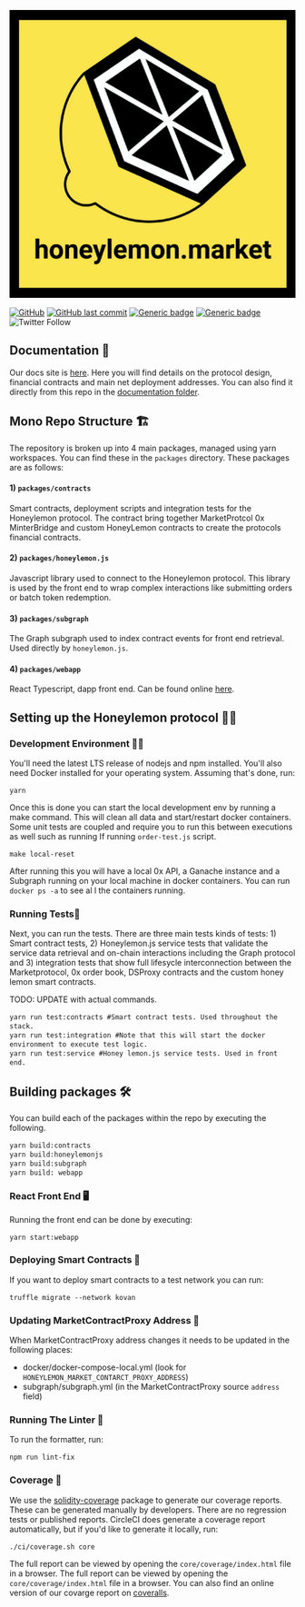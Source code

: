 ![HoneyLemonLogo Logo](.gitbook/assets/Logo.png)

[![GitHub](https://img.shields.io/github/license/carboclan/dapp.honeylemon.market)](https://github.com/carboclan/dapp.honeylemon.market/blob/master/LICENSE) [![GitHub last commit](https://img.shields.io/github/last-commit/carboclan/dapp.honeylemon.market)](https://github.com/carboclan/dapp.honeylemon.market/commits/master) [![Generic badge](https://img.shields.io/badge/homepage-view-red.svg)](https://app.honeylemon.market/) [![Generic badge](https://img.shields.io/badge/telegram-join-green.svg)](https://t.me/joinchat/I9o0JBU3JKkxb-yRSkIFvA) ![Twitter Follow](https://img.shields.io/twitter/follow/HoneylemonM?style=social)

## Documentation 📖

Our docs site is [here](https://docs.honeylemon.market). Here you will find details on the protocol design, financial contracts and main net deployment addresses. You can also find it directly from this repo in the [documentation folder](https://github.com/carboclan/dapp.honeylemon.market/tree/72ee3b42bd4888ec1d0bace7112c562b16f71719/docs/README.md).

## Mono Repo Structure 🏗

The repository is broken up into 4 main packages, managed using yarn workspaces. You can find these in the `packages` directory. These packages are as follows:

#### 1\) **`packages/contracts`**

Smart contracts, deployment scripts and integration tests for the Honeylemon protocol. The contract bring together MarketProtcol 0x MinterBridge and custom HoneyLemon contracts to create the protocols financial contracts.

#### 2\) **`packages/honeylemon.js`**

Javascript library used to connect to the Honeylemon protocol. This library is used by the front end to wrap complex interactions like submitting orders or batch token redemption.

#### 3\) **`packages/subgraph`**

The Graph subgraph used to index contract events for front end retrieval. Used directly by `honeylemon.js`.

#### 4\) **`packages/webapp`**

React Typescript, dapp front end. Can be found online [here](https://app.honeylemon.market).

## Setting up the Honeylemon protocol 👩‍💻

### Development Environment 👷‍♂️

You'll need the latest LTS release of nodejs and npm installed. You'll also need Docker installed for your operating system. Assuming that's done, run:

```text
yarn
```

Once this is done you can start the local development env by running a make command. This will clean all data and start/restart docker containers. Some unit tests are coupled and require you to run this between executions as well such as running If running `order-test.js` script.

```text
make local-reset
```

After running this you will have a local 0x API, a Ganache instance and a Subgraph running on your local machine in docker containers. You can run `docker ps -a` to see al l the containers running.

### Running Tests🧪

Next, you can run the tests. There are three main tests kinds of tests: 1\) Smart contract tests, 2\) Honeylemon.js service tests that validate the service data retrieval and on-chain interactions including the Graph protocol and 3\) integration tests that show full lifesycle interconnection between the Marketprotocol, 0x order book, DSProxy contracts and the custom honey lemon smart contracts.

TODO: UPDATE with actual commands.

```text
yarn run test:contracts #Smart contract tests. Used throughout the stack.
yarn run test:integration #Note that this will start the docker environment to execute test logic.
yarn run test:service #Honey lemon.js service tests. Used in front end.
```

## Building packages 🛠

You can build each of the packages within the repo by executing the following.

```text
yarn build:contracts
yarn build:honeylemonjs
yarn build:subgraph
yarn build: webapp
```

### React Front End 🖥

Running the front end can be done by executing:

```text
yarn start:webapp
```

### Deploying Smart Contracts 🧨

If you want to deploy smart contracts to a test network you can run:

```text
truffle migrate --network kovan
```

### Updating MarketContractProxy Address 🚀

When MarketContractProxy address changes it needs to be updated in the following places:

- docker/docker-compose-local.yml \(look for `HONEYLEMON_MARKET_CONTARCT_PROXY_ADDRESS`\)
- subgraph/subgraph.yml \(in the MarketContractProxy source `address` field\)

### Running The Linter 🧽

To run the formatter, run:

```text
npm run lint-fix
```

### Coverage 🔎

We use the [solidity-coverage](https://github.com/sc-forks/solidity-coverage) package to generate our coverage reports. These can be generated manually by developers. There are no regression tests or published reports. CircleCI does generate a coverage report automatically, but if you'd like to generate it locally, run:

```text
./ci/coverage.sh core
```

The full report can be viewed by opening the `core/coverage/index.html` file in a browser. The full report can be viewed by opening the `core/coverage/index.html` file in a browser. You can also find an online version of our covarge report on [coveralls](https://coveralls.io/github/dapp.honeylemon.market).
